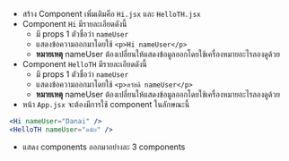 - สร้าง Component เพิ่มเติมคือ `Hi.jsx` และ `HelloTH.jsx`
- Component `Hi` มีรายละเอียดดังนี้
  - มี props 1 ตัวชื่อว่า `nameUser`
  - แสดงข้อความออกมาโดยใช้ `<p>Hi nameUser</p>`
  - **หมายเหตุ** nameUser ต้องเปลี่ยนให้แสดงข้อมูลออกโดยใช้เครื่องหมายอะไรลองดูด้วย
- Component `HelloTH` มีรายละเอียดดังนี้
  - มี props 1 ตัวชื่อว่า `nameUser`
  - แสดงข้อความออกมาโดยใช้ `<p>สวัสดี nameUser</p>`
  - **หมายเหตุ** nameUser ต้องเปลี่ยนให้แสดงข้อมูลออกโดยใช้เครื่องหมายอะไรลองดูด้วย
- หน้า `App.jsx` จะต้องมีการใช้ component ในลักษณะนี้

```jsx
<Hi nameUser="Danai" />
<HelloTH nameUser="ดนัย" />
```

- แสดง components ออกมาอย่างละ 3 components
